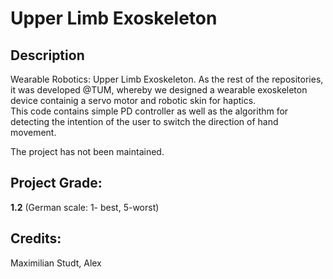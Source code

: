 # Upper Limb Exoskeleton

## Description
Wearable Robotics: Upper Limb Exoskeleton. As the rest of the repositories, it was developed @TUM, whereby we designed a wearable exoskeleton device containig a servo motor and robotic skin for haptics.<br>
This code contains simple PD controller as well as the algorithm for detecting the intention of the user to switch the direction of hand movement.

The project has not been maintained.

## Project Grade:
**1.2** (German scale: 1- best, 5-worst)

## Credits:
Maximilian Studt, Alex 
